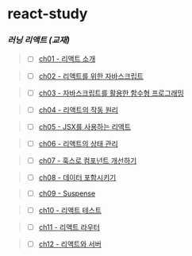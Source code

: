 # react-study

### _러닝 리액트 (교재)_

> - [ ] [ch01 - 리액트 소개](https://github.com/ding-co/react-study/blob/main/note/ch01.md)

> - [ ] [ch02 - 리액트를 위한 자바스크립트](https://github.com/ding-co/react-study/blob/main/note/ch02.md)

> - [ ] [ch03 - 자바스크립트를 활용한 함수형 프로그래밍](https://github.com/ding-co/react-study/blob/main/note/ch03.md)

> - [ ] [ch04 - 리액트의 작동 원리](https://github.com/ding-co/react-study/blob/main/note/ch04.md)

> - [ ] [ch05 - JSX를 사용하는 리액트](https://github.com/ding-co/react-study/blob/main/note/ch05.md)

> - [ ] [ch06 - 리액트의 상태 관리](https://github.com/ding-co/react-study/blob/main/note/ch06.md)

> - [ ] [ch07 - 훅스로 컴포넌트 개선하기](https://github.com/ding-co/react-study/blob/main/note/ch07.md)

> - [ ] [ch08 - 데이터 포함시키기](https://github.com/ding-co/react-study/blob/main/note/ch08.md)

> - [ ] [ch09 - Suspense](https://github.com/ding-co/react-study/blob/main/note/ch09.md)

> - [ ] [ch10 - 리액트 테스트](https://github.com/ding-co/react-study/blob/main/note/ch10.md)

> - [ ] [ch11 - 리액트 라우터](https://github.com/ding-co/react-study/blob/main/note/ch11.md)

> - [ ] [ch12 - 리액트와 서버](https://github.com/ding-co/react-study/blob/main/note/ch12.md)
